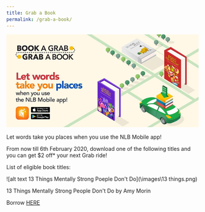 ```yaml
---
title: Grab a Book
permalink: /grab-a-book/
---
```


![banner Grab](\images\Grab1.png)



Let words take you places when you use the NLB Mobile app!

From now till 6th February 2020, download one of the following titles and you can get $2 off* your next Grab ride!

List of eligible book titles: 

![alt text 13 Things Mentally Strong Poeple Don't Do](\images\13 things.png)

13 Things Mentally Strong People Don't Do by Amy Morin

Borrow [HERE](https://nlb.overdrive.com/media/1681182?cid=1036259)

